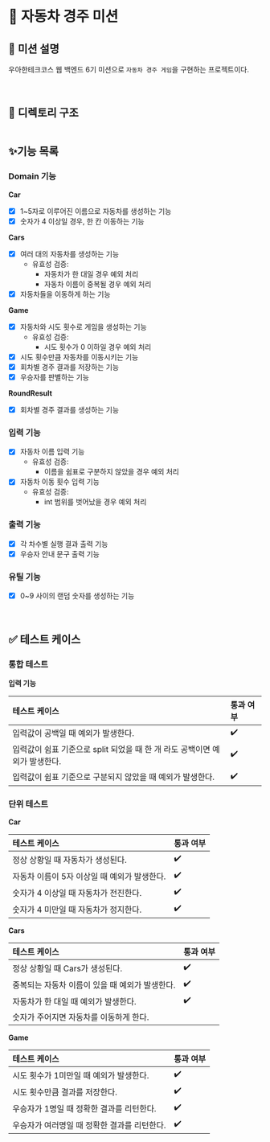 # 🏁 자동차 경주 미션

## 📌 미션 설명
우아한테크코스 웹 백엔드 6기 미션으로 `자동차 경주 게임`을 구현하는 프로젝트이다.

<br/>

## 📂 디렉토리 구조
```
```

## ✨기능 목록

### Domain 기능
**Car**
- [X] 1~5자로 이루어진 이름으로 자동차를 생성하는 기능
- [X] 숫자가 4 이상일 경우, 한 칸 이동하는 기능

**Cars**
- [X] 여러 대의 자동차를 생성하는 기능
  - 유효성 검증:
    - 자동차가 한 대일 경우 예외 처리
    - 자동차 이름이 중복될 경우 예외 처리
- [X] 자동차들을 이동하게 하는 기능

**Game**
- [X] 자동차와 시도 횟수로 게임을 생성하는 기능
  - 유효성 검증:
    - 시도 횟수가 0 이하일 경우 예외 처리
- [X] 시도 횟수만큼 자동차를 이동시키는 기능
- [X] 회차별 경주 결과를 저장하는 기능
- [X] 우승자를 판별하는 기능 

**RoundResult**
- [X] 회차별 경주 결과를 생성하는 기능

### 입력 기능
- [X] 자동차 이름 입력 기능
  - 유효성 검증:
    - 이름을 쉼표로 구분하지 않았을 경우 예외 처리
- [X] 자동차 이동 횟수 입력 기능
  - 유효성 검증:
    - int 범위를 벗어났을 경우 예외 처리

### 출력 기능
- [X] 각 차수별 실행 결과 출력 기능
- [X] 우승자 안내 문구 출력 기능

### 유틸 기능
- [X] 0~9 사이의 랜덤 숫자를 생성하는 기능

<br/>

## ✅ 테스트 케이스

### 통합 테스트

**입력 기능**

| 테스트 케이스                                        | 통과 여부 |
|:-----------------------------------------------|:------|
| 입력값이 공백일 때 예외가 발생한다.                           | ✔️️   |
| 입력값이 쉼표 기준으로 split 되었을 때 한 개 라도 공백이면 예외가 발생한다. | ✔️    |
| 입력값이 쉼표 기준으로 구분되지 않았을 때 예외가 발생한다.              | ✔️️   |

### 단위 테스트

**Car**

| 테스트 케이스                    | 통과 여부 |
|:---------------------------|:------|
| 정상 상황일 때 자동차가 생성된다.        | ✔️    |
| 자동차 이름이 5자 이상일 때 예외가 발생한다. | ✔️    |
| 숫자가 4 이상일 때 자동차가 전진한다.     | ✔️️   |
| 숫자가 4 미만일 때 자동차가 정지한다.     | ✔️️   |

**Cars**

| 테스트 케이스                     | 통과 여부 |
|:----------------------------|:------|
| 정상 상황일 때 Cars가 생성된다.        | ✔️    |
| 중복되는 자동차 이름이 있을 때 예외가 발생한다. | ✔️    |
| 자동차가 한 대일 때 예외가 발생한다.       | ✔️    |
| 숫자가 주어지면 자동차를 이동하게 한다.      | ️     |

**Game**

| 테스트 케이스                   | 통과 여부 |
|:--------------------------|:------|
| 시도 횟수가 1미만일 때 예외가 발생한다.   | ✔️    |
| 시도 횟수만큼 결과를 저장한다.         | ✔️    |
| 우승자가 1명일 때 정확한 결과를 리턴한다.  | ✔️    |
| 우승자가 여러명일 때 정확한 결과를 리턴한다. | ✔️    |

